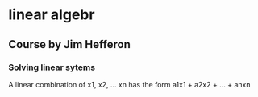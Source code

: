 # linear algebr 

## Course by Jim Hefferon

### Solving linear sytems
A linear combination of x1, x2, ... xn has the form a1x1 + a2x2 + ... + anxn
